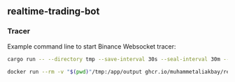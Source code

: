 ## realtime-trading-bot

### Tracer
Example command line to start Binance Websocket tracer:
```bash
cargo run -- --directory tmp --save-interval 30s --seal-interval 30m --symbol btcusdt --symbol ethusdt
```
```bash
docker run --rm -v "$(pwd)"/tmp:/app/output ghcr.io/muhammetaliakbay/realtime-trading-bot:latest ./realtime-trading-bot --directory /app/output --symbol btcusdt --symbol ethusdt
```